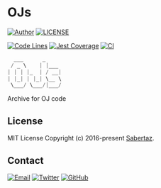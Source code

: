# OJs

[![Author](https://img.shields.io/badge/author-sabertaz-lightgrey?style=for-the-badge)](https://github.com/sabertazimi)
[![LICENSE](https://img.shields.io/github/license/sabertazimi/OJs?style=for-the-badge)](https://raw.githubusercontent.com/sabertazimi/OJs/main/LICENSE)

[![Code Lines](https://img.shields.io/tokei/lines/github/sabertazimi/OJs?style=for-the-badge&logo=visualstudiocode)](https://github.com/sabertazimi/OJs)
[![Jest Coverage](https://img.shields.io/codecov/c/github/sabertazimi/OJs?logo=codecov&style=for-the-badge)](https://codecov.io/gh/sabertazimi/OJs)
[![CI](https://img.shields.io/github/actions/workflow/status/sabertazimi/OJs/ci.yml?branch=main&style=for-the-badge&logo=github)](https://github.com/sabertazimi/OJs/actions/workflows/ci.yml)

```cpp
  ___      _
 / _ \    | |___
| | | |_  | / __|
| |_| | |_| \__ \
 \___/ \___/|___/
```

Archive for OJ code

## License

MIT License Copyright (c) 2016-present [Sabertaz](https://github.com/sabertazimi).

## Contact

[![Email](https://img.shields.io/badge/-Gmail-ea4335?style=for-the-badge&logo=gmail&logoColor=white)](mailto:sabertazimi@gmail.com)
[![Twitter](https://img.shields.io/badge/-Twitter-1da1f2?style=for-the-badge&logo=twitter&logoColor=white)](https://twitter.com/sabertazimi)
[![GitHub](https://img.shields.io/badge/-GitHub-181717?style=for-the-badge&logo=github&logoColor=white)](https://github.com/sabertazimi)
